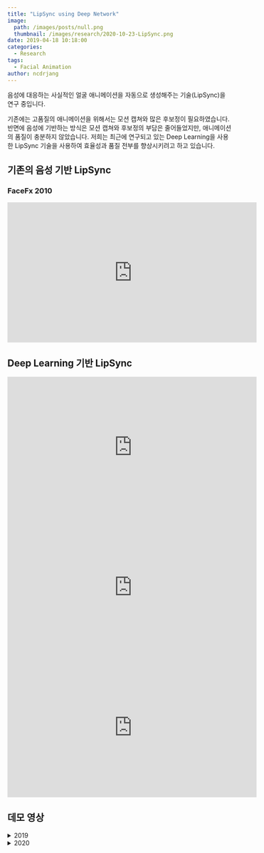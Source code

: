 ```yaml
---
title: "LipSync using Deep Network"
image:
  path: /images/posts/null.png
  thumbnail: /images/research/2020-10-23-LipSync.png
date: 2019-04-18 10:18:00
categories:
  - Research
tags:
  - Facial Animation
author: ncdrjang
---
```


음성에 대응하는 사실적인 얼굴 애니메이션을 자동으로 생성해주는 기술(LipSync)을 연구 중입니다.

기존에는 고품질의 애니메이션을 위해서는 모션 캡쳐와 많은 후보정이 필요하였습니다. 반면에 음성에 기반하는 방식은 모션 캡쳐와 후보정의 부담은 줄어들었지만, 애니메이션의 품질이 충분하지 않았습니다. 저희는 최근에 연구되고 있는 Deep Learning을 사용한 LipSync 기술을 사용하여 효율성과 품질 전부를 향상시키려고 하고 있습니다.

## 기존의 음성 기반 LipSync

### FaceFx 2010

<iframe width="560" height="315" src="https://www.youtube.com/embed/6zFDYeThqpE" frameborder="0" allow="accelerometer; autoplay; encrypted-media; gyroscope; picture-in-picture" allowfullscreen></iframe><br>

## Deep Learning 기반 LipSync

<iframe width="560" height="315" src="https://www.youtube.com/embed/YfU_sWHT8mo" frameborder="0" allow="accelerometer; autoplay; encrypted-media; gyroscope; picture-in-picture" allowfullscreen></iframe>

<iframe width="560" height="315" src="https://www.youtube.com/embed/lDzrfdpGqw4" frameborder="0" allow="accelerometer; autoplay; encrypted-media; gyroscope; picture-in-picture" allowfullscreen></iframe>

<iframe width="560" height="315" src="https://www.youtube.com/embed/pkkph4JhrCg" frameborder="0" allow="accelerometer; autoplay; encrypted-media; gyroscope; picture-in-picture" allowfullscreen></iframe><br>

## 데모 영상

<details>
<summary>2019</summary>

<iframe width="560" height="315" src="https://www.youtube.com/embed/F9_FqcR9VA0" frameborder="0" allow="accelerometer; autoplay; encrypted-media; gyroscope; picture-in-picture" allowfullscreen></iframe>

<iframe width="560" height="315" src="https://www.youtube.com/embed/ha4IRqHB1uA" frameborder="0" allow="accelerometer; autoplay; encrypted-media; gyroscope; picture-in-picture" allowfullscreen></iframe>

</details>

<details>
<summary>2020</summary>

<iframe width="560" height="315" src="https://www.youtube.com/embed/FTyz5jbX_PQ" frameborder="0" allow="accelerometer; autoplay; encrypted-media; gyroscope; picture-in-picture" allowfullscreen></iframe><br>

</details>
